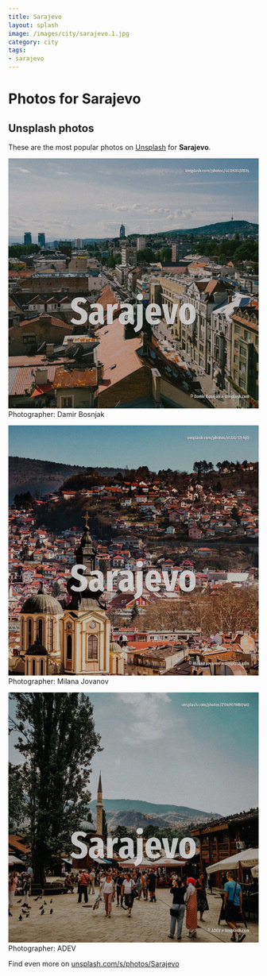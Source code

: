 ```yaml
---
title: Sarajevo
layout: splash
image: /images/city/sarajevo.1.jpg
category: city
tags:
- sarajevo
---
```

# Photos for Sarajevo
 
## Unsplash photos
These are the most popular photos on [Unsplash](https://unsplash.com) for **Sarajevo**.
 
![Sarajevo](/images/city/sarajevo.1.jpg)
Photographer:  Damir Bosnjak
 
![Sarajevo](/images/city/sarajevo.2.jpg)
Photographer:  Milana Jovanov
 
![Sarajevo](/images/city/sarajevo.3.jpg)
Photographer:  ADEV
 
Find even more on [unsplash.com/s/photos/Sarajevo](https://unsplash.com/s/photos/Sarajevo)
 
